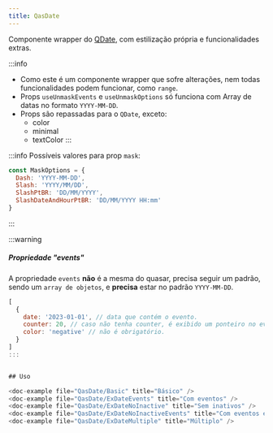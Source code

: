 ```yaml
---
title: QasDate
---
```


Componente wrapper do [QDate](https://quasar.dev/vue-components/date#introduction), com estilização própria e funcionalidades extras.

<doc-api file="date/QasDate" name="QasDate" />

:::info
- Como este é um componente wrapper que sofre alterações, nem todas funcionalidades podem funcionar, como `range`.
- Props `useUnmaskEvents` e `useUnmaskOptions` só funciona com Array de datas no formato `YYYY-MM-DD`.
- Props são repassadas para o `QDate`, exceto:
  - color
  - minimal
  - textColor
:::

:::info
Possíveis valores para prop `mask`:

```js
const MaskOptions = {
  Dash: 'YYYY-MM-DD',
  Slash: 'YYYY/MM/DD',
  SlashPtBR: 'DD/MM/YYYY',
  SlashDateAndHourPtBR: 'DD/MM/YYYY HH:mm'
}
```
:::

:::warning
##### Propriedade "events"

A propriedade `events` **não** é a mesma do quasar, precisa seguir um padrão, sendo um `array de objetos`, e **precisa** estar no padrão `YYYY-MM-DD`.

```js
[
  {
    date: '2023-01-01', // data que contém o evento.
    counter: 20, // caso não tenha counter, é exibido um ponteiro no evento.
    color: 'negative' // não é obrigatório.
  }
]
:::


## Uso

<doc-example file="QasDate/Basic" title="Básico" />
<doc-example file="QasDate/ExDateEvents" title="Com eventos" />
<doc-example file="QasDate/ExDateNoInactive" title="Sem inativos" />
<doc-example file="QasDate/ExDateNoInactiveEvents" title="Com eventos e sem inativos" />
<doc-example file="QasDate/ExDateMultiple" title="Múltiplo" />
